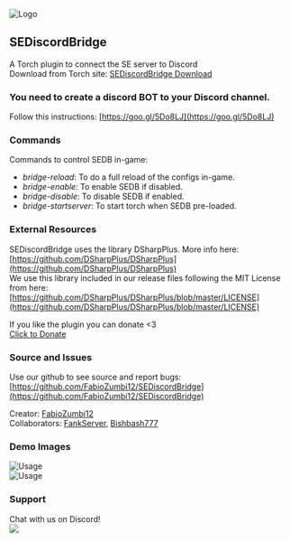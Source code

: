 ![Logo](https://torchapi.net/images/plugins/3cd3ba7f-c47c-4efe-8cf1-bd3f618f5b9c.png)

## SEDiscordBridge
A Torch plugin to connect the SE server to Discord  
Download from Torch site: [SEDiscordBridge Download](https://torchapi.net/plugins/item/3cd3ba7f-c47c-4efe-8cf1-bd3f618f5b9c)

### You need to create a discord BOT to your Discord channel. 
Follow this instructions: [https://goo.gl/5Do8LJ](https://goo.gl/5Do8LJ)

### Commands
Commands to control SEDB in-game:  
- *bridge-reload*: To do a full reload of the configs in-game.  
- *bridge-enable*: To enable SEDB if disabled.  
- *bridge-disable*: To disable SEDB if enabled.  
- *bridge-startserver*: To start torch when SEDB pre-loaded.  

### External Resources
SEDiscordBridge uses the library DSharpPlus. More info here:  
[https://github.com/DSharpPlus/DSharpPlus](https://github.com/DSharpPlus/DSharpPlus)  
We use this library included in our release files following the MIT License from here:  
[https://github.com/DSharpPlus/DSharpPlus/blob/master/LICENSE](https://github.com/DSharpPlus/DSharpPlus/blob/master/LICENSE)

If you like the plugin you can donate &lt;3  
[Click to Donate](https://www.paypal.com/cgi-bin/webscr?cmd=_donations&amp;business=fabio.fmagalhaes12@gmail.com&amp;lc=EN&amp;item_name=SEDiscordBridge&amp;no_note=0&amp;cn=&amp;curency_code=USD&amp;bn=PP-DonationsBF:btn_donateCC_LG.gif:NonHosted)

###  Source and Issues
Use our github to see source and report bugs: [https://github.com/FabioZumbi12/SEDiscordBridge](https://github.com/FabioZumbi12/SEDiscordBridge)

Creator: [FabioZumbi12](https://github.com/FabioZumbi12)  
Collaborators: [FankServer](https://github.com/Fankserver), [Bishbash777](https://github.com/Bishbash777)

### Demo Images
![Usage](http://image.prntscr.com/image/PMWv8AakSyW76XqMB5zxgw.png)  
![Usage](http://image.prntscr.com/image/LasiWwrPToOqargmVepIJw.png)  

### Support
Chat with us on Discord!  
[![](https://forums-cdn.spongepowered.org/uploads/default/original/3X/f/b/fbc3ec58969d74daf563fa8596f455cf69d6b88d.jpeg)](https://discord.gg/VHTwk53)  